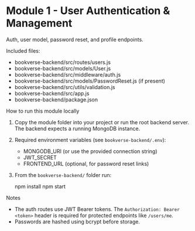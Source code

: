 # Module 1 - User Authentication & Management

Auth, user model, password reset, and profile endpoints.

Included files:

- bookverse-backend/src/routes/users.js
- bookverse-backend/src/models/User.js
- bookverse-backend/src/middleware/auth.js
- bookverse-backend/src/models/PasswordReset.js (if present)
- bookverse-backend/src/utils/validation.js
- bookverse-backend/src/app.js
- bookverse-backend/package.json

How to run this module locally

1. Copy the module folder into your project or run the root backend server. The backend expects a running MongoDB instance.

2. Required environment variables (see `bookverse-backend/.env`):
	- MONGODB_URI (or use the provided connection string)
	- JWT_SECRET
	- FRONTEND_URL (optional, for password reset links)

3. From the `bookverse-backend/` folder run:

	npm install
	npm start

Notes

- The auth routes use JWT Bearer tokens. The `Authorization: Bearer <token>` header is required for protected endpoints like `/users/me`.
- Passwords are hashed using bcrypt before storage.
